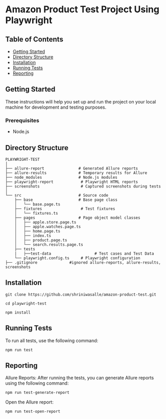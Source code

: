 # Amazon Product Test Project Using Playwright

## Table of Contents

- [Getting Started](#getting-started)
- [Directory Structure](#directory-structure)
- [Installation](#installation)
- [Running Tests](#running-tests)
- [Reporting](#reporting)

## Getting Started

These instructions will help you set up and run the project on your local machine for development and testing purposes.

### Prerequisites

- Node.js

## Directory Structure

```plaintext
PLAYWRIGHT-TEST
│
├── allure-report               # Generated Allure reports
├── allure-results              # Temporary results for Allure
├── node_modules                # Node.js modules
├── playwright-report            # Playwright HTML reports
├── screenshots                  # Captured screenshots during tests
│
└── src                         # Source code
    ├── base                    # Base page class
    │   └── base.page.ts
    ├── fixtures                 # Test fixtures
    │   └── fixtures.ts
    ├── pages                   # Page object model classes
    │   ├── apple.store.page.ts
    │   ├── apple.watches.page.ts
    │   ├── home.page.ts
    │   ├── index.ts
    │   ├── product.page.ts
    │   └── search.results.page.ts
    ├── tests
    |   ├──test-data                   # Test cases and Test Data
    └── playwright.config.ts     # Playwright configuration
├── .gitignore              #ignored allure-reports, allure-results, screenshots
```

## Installation

```plaintext
git clone https://github.com/shriniwasalle/amazon-product-test.git
```

```plaintext
cd playwright-test
```

```plaintext
npm install
```

## Running Tests

To run all tests, use the following command:

```plaintext
npm run test
```

## Reporting

Allure Reports: After running the tests, you can generate Allure reports using the following command:

```plaintext
npm run test-generate-report
```

Open the Allure report:

```plaintext
npm run test-open-report
```
